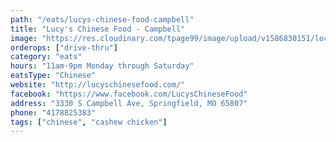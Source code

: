 ```yaml
---
path: "/eats/lucys-chinese-food-campbell"
title: "Lucy's Chinese Food - Campbell"
image: "https://res.cloudinary.com/tpage99/image/upload/v1586830151/local417eats/local417eatslogo.png"
orderops: ["drive-thru"]
category: "eats"
hours: "11am-9pm Monday through Saturday"
eatsType: "Chinese"
website: "http://lucyschinesefood.com/"
facebook: "https://www.facebook.com/LucysChineseFood"
address: "3330 S Campbell Ave, Springfield, MO 65807"
phone: "4178825383"
tags: ["chinese", "cashew chicken"]
---
```

